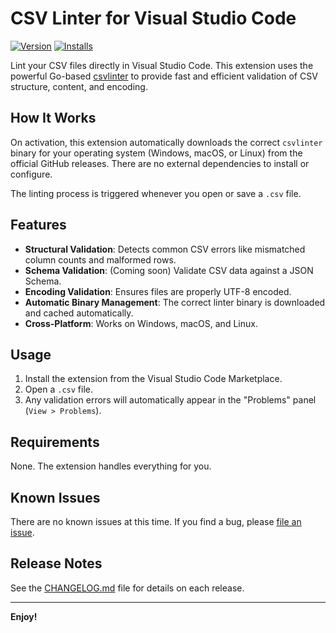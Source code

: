 # CSV Linter for Visual Studio Code

[![Version](https://img.shields.io/visual-studio-marketplace/v/csvlinter.csvlinter-vscode?label=VS%20Marketplace)](https://marketplace.visualstudio.com/items?itemName=csvlinter.csvlinter-vscode)
[![Installs](https://img.shields.io/visual-studio-marketplace/i/csvlinter.csvlinter-vscode)](https://marketplace.visualstudio.com/items?itemName=csvlinter.csvlinter-vscode)

Lint your CSV files directly in Visual Studio Code. This extension uses the powerful Go-based [csvlinter](https://github.com/csvlinter/vscode-extension) to provide fast and efficient validation of CSV structure, content, and encoding.


## How It Works

On activation, this extension automatically downloads the correct `csvlinter` binary for your operating system (Windows, macOS, or Linux) from the official GitHub releases. There are no external dependencies to install or configure.

The linting process is triggered whenever you open or save a `.csv` file.

## Features

- **Structural Validation**: Detects common CSV errors like mismatched column counts and malformed rows.
- **Schema Validation**: (Coming soon) Validate CSV data against a JSON Schema.
- **Encoding Validation**: Ensures files are properly UTF-8 encoded.
- **Automatic Binary Management**: The correct linter binary is downloaded and cached automatically.
- **Cross-Platform**: Works on Windows, macOS, and Linux.

## Usage

1.  Install the extension from the Visual Studio Code Marketplace.
2.  Open a `.csv` file.
3.  Any validation errors will automatically appear in the "Problems" panel (`View > Problems`).

## Requirements

None. The extension handles everything for you.

## Known Issues

There are no known issues at this time. If you find a bug, please [file an issue](https://github.com/csvlinter/vscode-issues/issues).

## Release Notes

See the [CHANGELOG.md](CHANGELOG.md) file for details on each release.

---

**Enjoy!**
